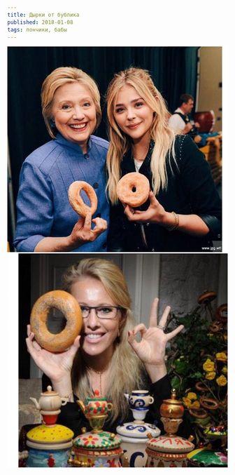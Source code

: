 ```yaml
---
title: Дырки от бублика
published: 2018-01-08
tags: пончики, бабы
---
```


![](/content/DTCThgRX4AAq7Kt-1.jpg)
![](/content/DTCThgRX4AAq7Kt-2.jpg)
